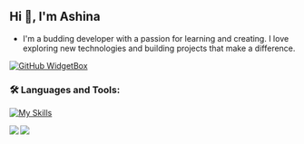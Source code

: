 <h2>
  Hi 👋, I'm Ashina
</h2>

- I'm a budding developer with a passion for learning and creating. I love exploring new technologies and building projects that make a difference.


[![GitHub WidgetBox](https://github-widgetbox.vercel.app/api/profile?username=Peaceful-Wolf&data=followers,repositories,stars,commits&theme=nautilus)](https://github.com/Jurredr/github-widgetbox)


<h3 align="left">
  🛠️ Languages and Tools:
</h3>

[![My Skills](https://skillicons.dev/icons?i=html,css,py,mongodb)](https://skillicons.dev)

<p>
  <img align="left" src="https://github-readme-stats.vercel.app/api/top-langs/?username=Peaceful-Wolf&theme=dark&hide_border=false&include_all_commits=true&count_private=false&layout=compact"></p>
<p>
  <img align="center" src="https://github-readme-stats-ouuan.vercel.app/api?username=Peaceful-Wolf&theme=dark&show_icons=true">
</p>
